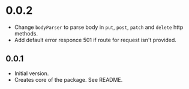 # 0.0.2

- Change `bodyParser` to parse body in `put`, `post`, `patch` and `delete` http methods.
- Add default error responce 501 if route for request isn't provided.

## 0.0.1

- Initial version.
- Creates core of the package. See README.
